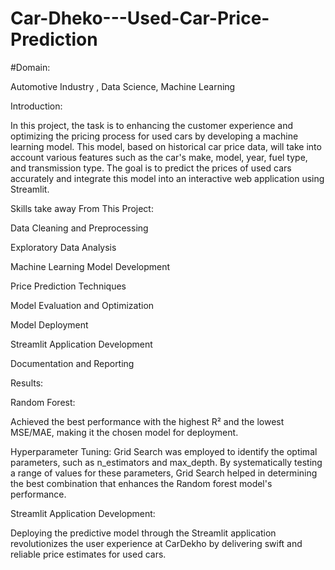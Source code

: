 # Car-Dheko---Used-Car-Price-Prediction

#Domain:

Automotive Industry , Data Science, Machine Learning

Introduction:

In this project, the task is to enhancing the customer experience and optimizing the pricing process for used cars by developing a machine learning model. This model, based on historical car price data, will take into account various features such as the car's make, model, year, fuel type, and transmission type. The goal is to predict the prices of used cars accurately and integrate this model into an interactive web application using Streamlit.

Skills take away From This Project:

Data Cleaning and Preprocessing

Exploratory Data Analysis

Machine Learning Model Development

Price Prediction Techniques

Model Evaluation and Optimization

Model Deployment

Streamlit Application Development

Documentation and Reporting

Results:

Random Forest:

Achieved the best performance with the highest R² and the lowest MSE/MAE, making it the chosen model for deployment.

Hyperparameter Tuning: Grid Search was employed to identify the optimal parameters, such as n_estimators and max_depth. By systematically testing a range of values for these parameters, Grid Search helped in determining the best combination that enhances the Random forest model's performance.

Streamlit Application Development:

Deploying the predictive model through the Streamlit application revolutionizes the user experience at CarDekho by delivering swift and reliable price estimates for used cars.
